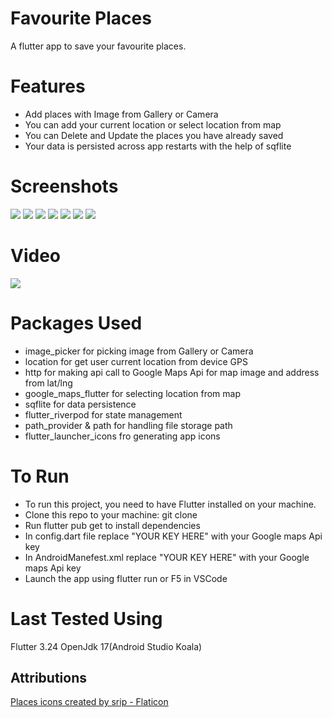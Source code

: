 # Favourite Places

A flutter app to save your favourite places.

# Features
* Add places with Image from Gallery or Camera
* You can add your current location or select location from map 
* You can Delete and Update the places you have already saved
* Your data is persisted across app restarts with the help of sqflite

# Screenshots
![](/screenshots/1.jpg)
![](/screenshots/2.jpg)
![](/screenshots/3.jpg)
![](/screenshots/4.jpg)
![](/screenshots/5.jpg)
![](/screenshots/6.jpg)
![](/screenshots/7.jpg)
# Video
![](/screenshots/8.jpg)

# Packages Used
* image_picker for picking image from Gallery or Camera
* location for get user current location from device GPS
* http for making api call to Google Maps Api for map image and address from lat/lng
* google_maps_flutter for selecting location from map
* sqflite for data persistence
* flutter_riverpod for state management
* path_provider & path for handling file storage path
* flutter_launcher_icons fro generating app icons

# To Run
* To run this project, you need to have Flutter installed on your machine.
* Clone this repo to your machine: git clone
* Run flutter pub get to install dependencies
* In config.dart file replace "YOUR KEY HERE" with your Google maps Api key
* In AndroidManefest.xml replace "YOUR KEY HERE" with your Google maps Api key
* Launch the app using flutter run or F5 in VSCode

# Last Tested Using
Flutter 3.24
OpenJdk 17(Android Studio Koala)

## Attributions
<a href="https://www.flaticon.com/free-icons/places" title="places icons">Places icons created by srip - Flaticon</a>